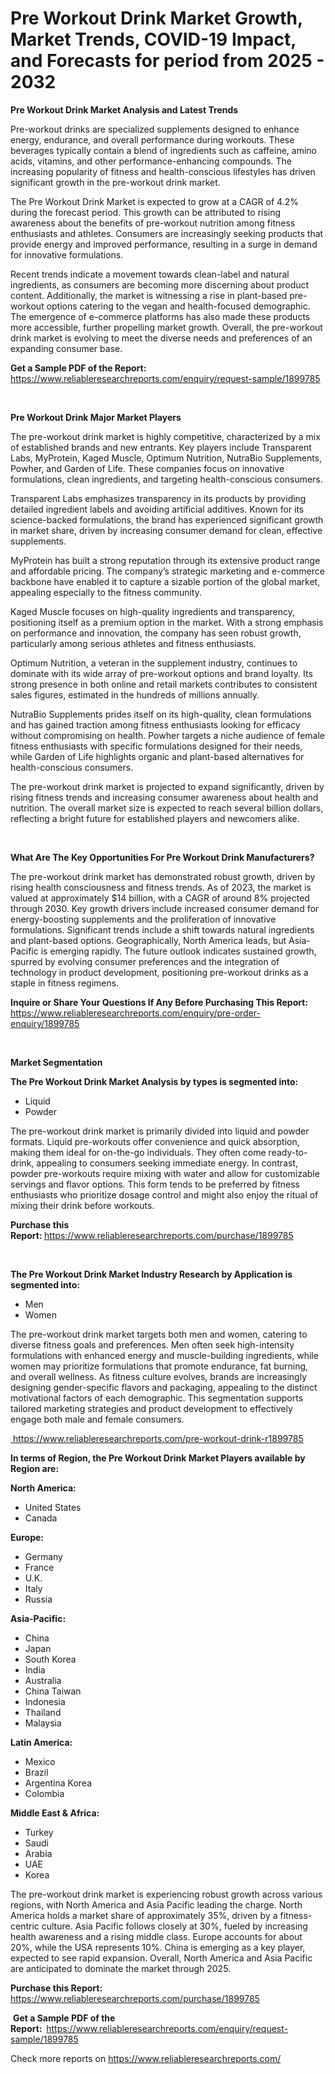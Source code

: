 <p><h1>Pre Workout Drink Market Growth, Market Trends, COVID-19 Impact, and Forecasts for period from 2025 - 2032</h1></p><p><strong>Pre Workout Drink Market Analysis and Latest Trends</strong></p>
<p><p>Pre-workout drinks are specialized supplements designed to enhance energy, endurance, and overall performance during workouts. These beverages typically contain a blend of ingredients such as caffeine, amino acids, vitamins, and other performance-enhancing compounds. The increasing popularity of fitness and health-conscious lifestyles has driven significant growth in the pre-workout drink market.</p><p>The Pre Workout Drink Market is expected to grow at a CAGR of 4.2% during the forecast period. This growth can be attributed to rising awareness about the benefits of pre-workout nutrition among fitness enthusiasts and athletes. Consumers are increasingly seeking products that provide energy and improved performance, resulting in a surge in demand for innovative formulations.</p><p>Recent trends indicate a movement towards clean-label and natural ingredients, as consumers are becoming more discerning about product content. Additionally, the market is witnessing a rise in plant-based pre-workout options catering to the vegan and health-focused demographic. The emergence of e-commerce platforms has also made these products more accessible, further propelling market growth. Overall, the pre-workout drink market is evolving to meet the diverse needs and preferences of an expanding consumer base.</p></p>
<p><strong>Get a Sample PDF of the Report:&nbsp;</strong> <a href="https://www.reliableresearchreports.com/enquiry/request-sample/1899785?utm_campaign=2119&utm_medium=2&utm_source=Github&utm_content=ia&utm_term=08022025&utm_id=pre-workout-drink">https://www.reliableresearchreports.com/enquiry/request-sample/1899785</a></p>
<p>&nbsp;</p>
<p><strong>Pre Workout Drink Major Market Players</strong></p>
<p><p>The pre-workout drink market is highly competitive, characterized by a mix of established brands and new entrants. Key players include Transparent Labs, MyProtein, Kaged Muscle, Optimum Nutrition, NutraBio Supplements, Powher, and Garden of Life. These companies focus on innovative formulations, clean ingredients, and targeting health-conscious consumers.</p><p>Transparent Labs emphasizes transparency in its products by providing detailed ingredient labels and avoiding artificial additives. Known for its science-backed formulations, the brand has experienced significant growth in market share, driven by increasing consumer demand for clean, effective supplements.</p><p>MyProtein has built a strong reputation through its extensive product range and affordable pricing. The company’s strategic marketing and e-commerce backbone have enabled it to capture a sizable portion of the global market, appealing especially to the fitness community.</p><p>Kaged Muscle focuses on high-quality ingredients and transparency, positioning itself as a premium option in the market. With a strong emphasis on performance and innovation, the company has seen robust growth, particularly among serious athletes and fitness enthusiasts.</p><p>Optimum Nutrition, a veteran in the supplement industry, continues to dominate with its wide array of pre-workout options and brand loyalty. Its strong presence in both online and retail markets contributes to consistent sales figures, estimated in the hundreds of millions annually.</p><p>NutraBio Supplements prides itself on its high-quality, clean formulations and has gained traction among fitness enthusiasts looking for efficacy without compromising on health. Powher targets a niche audience of female fitness enthusiasts with specific formulations designed for their needs, while Garden of Life highlights organic and plant-based alternatives for health-conscious consumers.</p><p>The pre-workout drink market is projected to expand significantly, driven by rising fitness trends and increasing consumer awareness about health and nutrition. The overall market size is expected to reach several billion dollars, reflecting a bright future for established players and newcomers alike.</p></p>
<p>&nbsp;</p>
<p><strong>What Are The Key Opportunities For Pre Workout Drink Manufacturers?</strong></p>
<p><p>The pre-workout drink market has demonstrated robust growth, driven by rising health consciousness and fitness trends. As of 2023, the market is valued at approximately $14 billion, with a CAGR of around 8% projected through 2030. Key growth drivers include increased consumer demand for energy-boosting supplements and the proliferation of innovative formulations. Significant trends include a shift towards natural ingredients and plant-based options. Geographically, North America leads, but Asia-Pacific is emerging rapidly. The future outlook indicates sustained growth, spurred by evolving consumer preferences and the integration of technology in product development, positioning pre-workout drinks as a staple in fitness regimens.</p></p>
<p><strong>Inquire or Share Your Questions If Any Before Purchasing This Report:</strong> <a href="https://www.reliableresearchreports.com/enquiry/pre-order-enquiry/1899785?utm_campaign=2119&utm_medium=2&utm_source=Github&utm_content=ia&utm_term=08022025&utm_id=pre-workout-drink">https://www.reliableresearchreports.com/enquiry/pre-order-enquiry/1899785</a></p>
<p>&nbsp;</p>
<p><strong>Market Segmentation</strong></p>
<p><strong>The Pre Workout Drink Market Analysis by types is segmented into:</strong></p>
<p><ul><li>Liquid</li><li>Powder</li></ul></p>
<p><p>The pre-workout drink market is primarily divided into liquid and powder formats. Liquid pre-workouts offer convenience and quick absorption, making them ideal for on-the-go individuals. They often come ready-to-drink, appealing to consumers seeking immediate energy. In contrast, powder pre-workouts require mixing with water and allow for customizable servings and flavor options. This form tends to be preferred by fitness enthusiasts who prioritize dosage control and might also enjoy the ritual of mixing their drink before workouts.</p></p>
<p><strong>Purchase this Report:&nbsp;</strong><a href="https://www.reliableresearchreports.com/purchase/1899785?utm_campaign=2119&utm_medium=2&utm_source=Github&utm_content=ia&utm_term=08022025&utm_id=pre-workout-drink">https://www.reliableresearchreports.com/purchase/1899785</a></p>
<p>&nbsp;</p>
<p><strong>The Pre Workout Drink Market Industry Research by Application is segmented into:</strong></p>
<p><ul><li>Men</li><li>Women</li></ul></p>
<p><p>The pre-workout drink market targets both men and women, catering to diverse fitness goals and preferences. Men often seek high-intensity formulations with enhanced energy and muscle-building ingredients, while women may prioritize formulations that promote endurance, fat burning, and overall wellness. As fitness culture evolves, brands are increasingly designing gender-specific flavors and packaging, appealing to the distinct motivational factors of each demographic. This segmentation supports tailored marketing strategies and product development to effectively engage both male and female consumers.</p></p>
<p><a href="https://www.reliableresearchreports.com/pre-workout-drink-r1899785?utm_campaign=2119&utm_medium=2&utm_source=Github&utm_content=ia&utm_term=08022025&utm_id=pre-workout-drink">&nbsp;https://www.reliableresearchreports.com/pre-workout-drink-r1899785</a></p>
<p><strong>In terms of Region, the Pre Workout Drink Market Players available by Region are:</strong></p>
<p>
    <p> <strong> North America: </strong>
        <ul>
            <li>United States</li>
            <li>Canada</li>
        </ul>
        </p> 
    <p> <strong> Europe: </strong>
        <ul>
            <li>Germany</li>
            <li>France</li>
            <li>U.K.</li>
            <li>Italy</li>
            <li>Russia</li>
        </ul>
        </p> 
    <p> <strong> Asia-Pacific: </strong>
        <ul>
            <li>China</li>
            <li>Japan</li>
            <li>South Korea</li>
            <li>India</li>
            <li>Australia</li>
            <li>China Taiwan</li>
            <li>Indonesia</li>
            <li>Thailand</li>
            <li>Malaysia</li>
        </ul>
        </p> 
    <p> <strong> Latin America: </strong>
        <ul>
            <li>Mexico</li>
            <li>Brazil</li>
            <li>Argentina Korea</li>
            <li>Colombia</li>
        </ul>
        </p> 
    <p> <strong> Middle East & Africa: </strong>
        <ul>
            <li>Turkey</li>
            <li>Saudi</li>
            <li>Arabia</li>
            <li>UAE</li>
            <li>Korea</li>
        </ul>
    </p>
    </p>
<p><p>The pre-workout drink market is experiencing robust growth across various regions, with North America and Asia Pacific leading the charge. North America holds a market share of approximately 35%, driven by a fitness-centric culture. Asia Pacific follows closely at 30%, fueled by increasing health awareness and a rising middle class. Europe accounts for about 20%, while the USA represents 10%. China is emerging as a key player, expected to see rapid expansion. Overall, North America and Asia Pacific are anticipated to dominate the market through 2025.</p></p>
<p><strong>Purchase this Report: </strong><a href="https://www.reliableresearchreports.com/purchase/1899785?utm_campaign=2119&utm_medium=2&utm_source=Github&utm_content=ia&utm_term=08022025&utm_id=pre-workout-drink">https://www.reliableresearchreports.com/purchase/1899785</a></p>
<p>&nbsp;<strong>Get a Sample PDF of the Report:&nbsp;&nbsp;</strong><a href="https://www.reliableresearchreports.com/enquiry/request-sample/1899785?utm_campaign=2119&utm_medium=2&utm_source=Github&utm_content=ia&utm_term=08022025&utm_id=pre-workout-drink">https://www.reliableresearchreports.com/enquiry/request-sample/1899785</a></p>
<p><strong></strong></p>
<p>Check more reports on <a href="https://www.reliableresearchreports.com/?utm_campaign=2119&utm_medium=2&utm_source=Github&utm_content=ia&utm_term=08022025&utm_id=pre-workout-drink">https://www.reliableresearchreports.com/</a></p>